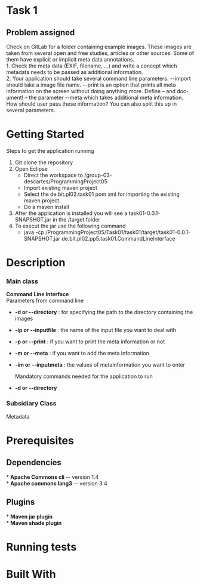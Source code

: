<H1> Task 1 </H1> 
 
<H2> Problem assigned </H2>
Check on GitLab for a folder containing example images. These images are taken
from several open and free studies, articles or other sources. Some of them have explicit or implicit meta data annotations.<br> 
    1. Check the meta data (EXIF, filename, ...) and write a concept which metadata needs to be passed as additional information. <br> 
    2. Your application should take several command line parameters. --import should take a image file name. --print is an option that prints all meta information on the screen without doing anything more. Define – and doc- ument! – the parameter --meta which takes additional meta information. How should user pass these information? You can also split this up in several parameters. <br> 

    
<H1> Getting Started </H1> 

Steps to get the application running
1. Git clone the repository
2. Open Eclipse 
    *  Direct the workspace to /group-03-descartes/ProgrammingProject05
    *  Import existing maven project
    *  Select the de.bit.pl02.task01 pom xml for importing the existing maven project. 
    *  Do a maven install 
3. After the application is installed you will see a task01-0.0.1-SNAPSHOT.jar in the /target folder
4. To execut the jar use the following command
    *  java -cp <Path to Programming Project>/ProgrammingProject05/Task01/task01/target/task01-0.0.1-SNAPSHOT.jar  de.bit.pl02.pp5.task01.CommandLineInterface <options> <arguments> 
     

<H1> Description </H1> 
<H3> Main class </H3> 
<B>Command Line Interface</B> <br> 
      Parameters from command line <br> 

*   <B>    -d or --directory</B>   : for specifying the path to the directory containing the images <br>
*   <B>    -ip or --inputfile</B>  : the name of the input file you want to deal with <br>  
*   <B>    -p or --print</B>       : if you want to print the meta information or not <br>  
*   <B>    -m or --meta</B>        : if you want to add the meta information <br> 
*   <B>    -im or --inputmeta</B>  : the values of metainformation you want to enter <br>

    Mandatory commands needed for the application to run <br> 
*   <B>    -d or --directory</B> <br>

   

<H3> Subsidiary Class </H3> 
Metadata

<H1> Prerequisites </H1> 

<H2> Dependencies </H2> 
*       <B>    Apache Commons cli </B> -- version 1.4   <br> 
*       <B>     Apache commons lang3 </B> -- version 3.4   <br>
<H2> Plugins </H2> 
*       <B>    Maven jar plugin </B>   <br> 
*       <B>    Maven shade plugin </B>    <br>  

<H1> Running tests </H1> 

<H1> Built With </H1> 
